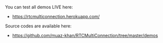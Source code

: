 You can test all demos LIVE here:

* https://rtcmulticonnection.herokuapp.com/

Source codes are available here:

* https://github.com/muaz-khan/RTCMultiConnection/tree/master/demos
